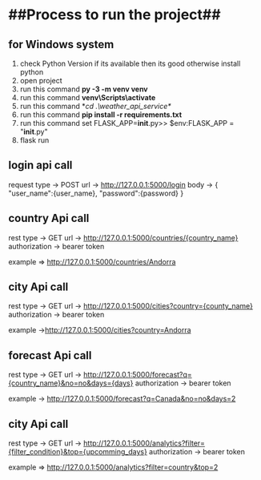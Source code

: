 ##Process to run the project##
===============================================
for Windows system
----------------------------
1) check Python Version if its available then its good otherwise install python
2) open project
3) run this command **py -3 -m venv venv**
4) run this command **venv\Scripts\activate**
5) run this command **cd .\weather_api_service\**
6) run this command **pip install -r requirements.txt**
7) run this command set FLASK_APP=__init__.py>> $env:FLASK_APP = "__init__.py"
8) flask run

login api call
------------------------
request type -> POST
url -> http://127.0.0.1:5000/login
body -> {
    "user_name":{user_name},
    "password":{password}
}


country Api call
--------------------------
rest type -> GET
url -> http://127.0.0.1:5000/countries/{country_name}
authorization -> bearer token

example => http://127.0.0.1:5000/countries/Andorra

city Api call
--------------------------
rest type -> GET
url -> http://127.0.0.1:5000/cities?country={county_name}
authorization -> bearer token

example ->http://127.0.0.1:5000/cities?country=Andorra

forecast Api call
--------------------------
rest type -> GET
url -> http://127.0.0.1:5000/forecast?q={country_name}&no=no&days={days}
authorization -> bearer token

example -> http://127.0.0.1:5000/forecast?q=Canada&no=no&days=2

city Api call
--------------------------
rest type -> GET
url -> http://127.0.0.1:5000/analytics?filter={filter_condition}&top={upcomming_days}
authorization -> bearer token

example => http://127.0.0.1:5000/analytics?filter=country&top=2
